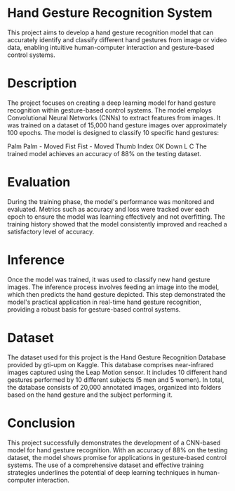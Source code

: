 # Hand Gesture Recognition System
This project aims to develop a hand gesture recognition model that can accurately identify and classify different hand gestures from image or video data, enabling intuitive human-computer interaction and gesture-based control systems.

# Description
The project focuses on creating a deep learning model for hand gesture recognition within gesture-based control systems. The model employs Convolutional Neural Networks (CNNs) to extract features from images. It was trained on a dataset of 15,000 hand gesture images over approximately 100 epochs. The model is designed to classify 10 specific hand gestures:

Palm
Palm - Moved
Fist
Fist - Moved
Thumb
Index
OK
Down
L
C
The trained model achieves an accuracy of 88% on the testing dataset.

# Evaluation
During the training phase, the model's performance was monitored and evaluated. Metrics such as accuracy and loss were tracked over each epoch to ensure the model was learning effectively and not overfitting. The training history showed that the model consistently improved and reached a satisfactory level of accuracy.

# Inference
Once the model was trained, it was used to classify new hand gesture images. The inference process involves feeding an image into the model, which then predicts the hand gesture depicted. This step demonstrated the model's practical application in real-time hand gesture recognition, providing a robust basis for gesture-based control systems.

# Dataset
The dataset used for this project is the Hand Gesture Recognition Database provided by gti-upm on Kaggle. This database comprises near-infrared images captured using the Leap Motion sensor. It includes 10 different hand gestures performed by 10 different subjects (5 men and 5 women). In total, the database consists of 20,000 annotated images, organized into folders based on the hand gesture and the subject performing it.


# Conclusion
This project successfully demonstrates the development of a CNN-based model for hand gesture recognition. With an accuracy of 88% on the testing dataset, the model shows promise for applications in gesture-based control systems. The use of a comprehensive dataset and effective training strategies underlines the potential of deep learning techniques in human-computer interaction.
